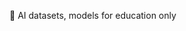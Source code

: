 🌱 AI datasets, models for education only
<!---
- 👋 Hi, I’m @swedulab
- 👀 I’m interested in AI SW development and education.
- 🌱 I’m currently learning deep learning models.
- 💞️ I’m looking to collaborate on ...
- 📫 How to reach me ...
--->

<!---
swedulab/swedulab is a ✨ special ✨ repository because its `README.md` (this file) appears on your GitHub profile.
You can click the Preview link to take a look at your changes.
--->
